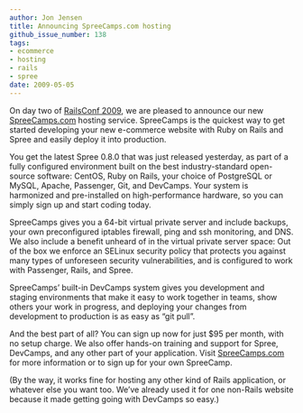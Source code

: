 ```yaml
---
author: Jon Jensen
title: Announcing SpreeCamps.com hosting
github_issue_number: 138
tags:
- ecommerce
- hosting
- rails
- spree
date: 2009-05-05
---
```


On day two of [RailsConf 2009](http://en.oreilly.com/rails2009/), we are pleased to announce our new [SpreeCamps.com](http://www.spreecamps.com/) hosting service. SpreeCamps is the quickest way to get started developing your new e-commerce website with Ruby on Rails and Spree and easily deploy it into production.

You get the latest Spree 0.8.0 that was just released yesterday, as part of a fully configured environment built on the best industry-standard open-source software: CentOS, Ruby on Rails, your choice of PostgreSQL or MySQL, Apache, Passenger, Git, and DevCamps. Your system is harmonized and pre-installed on high-performance hardware, so you can simply sign up and start coding today.

SpreeCamps gives you a 64-bit virtual private server and include backups, your own preconfigured iptables firewall, ping and ssh monitoring, and DNS. We also include a benefit unheard of in the virtual private server space: Out of the box we enforce an SELinux security policy that protects you against many types of unforeseen security vulnerabilities, and is configured to work with Passenger, Rails, and Spree.

SpreeCamps’ built-in DevCamps system gives you development and staging environments that make it easy to work together in teams, show others your work in progress, and deploying your changes from development to production is as easy as “git pull”.

And the best part of all? You can sign up now for just $95 per month, with no setup charge. We also offer hands-on training and support for Spree, DevCamps, and any other part of your application. Visit [SpreeCamps.com](http://www.spreecamps.com/) for more information or to sign up for your own SpreeCamp.

(By the way, it works fine for hosting any other kind of Rails application, or whatever else you want too. We’ve already used it for one non-Rails website because it made getting going with DevCamps so easy.)

